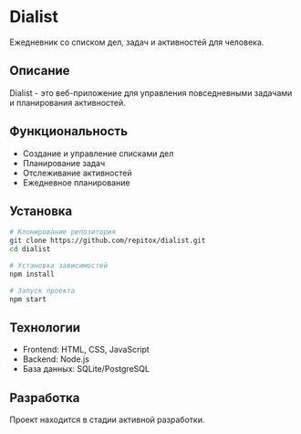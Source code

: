 # Dialist

Ежедневник со списком дел, задач и активностей для человека.

## Описание

Dialist - это веб-приложение для управления повседневными задачами и планирования активностей.

## Функциональность

- Создание и управление списками дел
- Планирование задач
- Отслеживание активностей
- Ежедневное планирование

## Установка

```bash
# Клонирование репозитория
git clone https://github.com/repitox/dialist.git
cd dialist

# Установка зависимостей
npm install

# Запуск проекта
npm start
```

## Технологии

- Frontend: HTML, CSS, JavaScript
- Backend: Node.js
- База данных: SQLite/PostgreSQL

## Разработка

Проект находится в стадии активной разработки.
